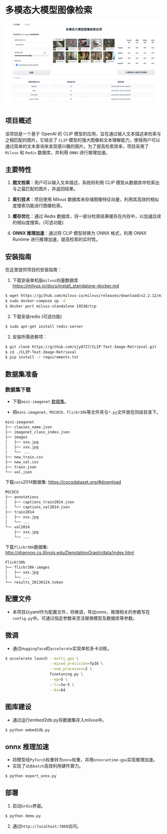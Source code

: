 # 多模态大模型图像检索

<img src="assets/demo.png" alt="demo">

## 项目概述

该项目是一个基于 OpenAI 的 CLIP
模型的应用，旨在通过输入文本描述来检索与之相匹配的图片。它结合了 `CLIP`
模型的强大图像和文本理解能力，使得用户可以通过简单的文本查询来发现感兴趣的图片。为了提高检索效率，项目采用了 `Milvus`
和 `Redis` 数据库，并利用 `ONNX` 进行推理加速。

## 主要特性

1. **图文检索**：用户可以输入文本描述，系统将利用 CLIP 模型从数据库中检索出与之最匹配的图片，并返回结果。

2. **索引技术**：项目使用 Milvus 数据库来存储图像特征向量，利用其高效的相似度搜索功能进行图像检索。

3. **缓存优化**：通过 Redis 数据库，将一部分检索结果缓存在内存中，以加速后续的相似度搜索。(可选功能)

4. **ONNX 推理加速**：通过将 CLIP 模型转换为 ONNX 格式，利用 ONNX Runtime 进行推理加速，提高检索的实时性。

## 安装指南

在这里提供项目的安装指南：

1. 下载安装单机版`milvus`向量数据库 https://milvus.io/docs/install_standalone-docker.md

```bash
$ wget https://github.com/milvus-io/milvus/releases/download/v2.2.12/milvus-standalone-docker-compose.yml -O docker-compose.yml
$ sudo docker-compose up -d
$ docker port milvus-standalone 19530/tcp
```

2. 下载安装redis (可选功能)

```bash
$ sudo apt-get install redis-server
```

2. 安装所需依赖项：

```bash
$ git clone https://github.com/sjy0727/CLIP-Text-Image-Retrieval.git
$ cd ./CLIP-Text-Image-Retrieval
$ pip install -r requirements.txt
```

## 数据集准备

[//]: # (### 数据集介绍)

[//]: # ()
[//]: # (2016年google)

[//]: # (DeepMind团队从Imagnet数据集中抽取的一小部分（大小约3GB）制作了Mini-Imagenet数据集，共有100个类别，每个类别都有600张图片，共60000张，而且图像大小不定。)

### 数据集下载

- 下载`mini-imagenet` [数据集](https://pan.baidu.com/s/1Uro6RuEbRGGCQ8iXvF2SAQ/?pwd=hl31)。


- 把`mini-imagenet，MSCOCO，flickr30k`等文件夹与`*.py`文件放在同级目录下。

```
mini-imagenet
├── classes_name.json
├── imagenet_class_index.json
├── images
│   ├── xxx.jpg
│   ├── xxx.jpg
│   └── ...
├── new_train.csv
├── new_val.csv
├── train.json
└── val.json
```

下载`coco`2014数据集: https://cocodataset.org/#download

```
MSCOCO
├── annotations
│   ├── captions_train2014.json
│   └── captions_val2014.json
├── train2014
│   ├── xxx.jpg
│   └── ...
└── val2014
    ├── xxx.jpg
    └── ...
```

下载`flickr30k`数据集: http://shannon.cs.illinois.edu/DenotationGraph/data/index.html

```
Flickr30k
├── flickr30k-images
│   ├── xxx.jpg
│   └── ...
└── results_20130124.token
```

## 配置文件

- 本项目以yaml作为配置文件，将微调，导出onnx，推理相关的参数写在`config.py`中。可通过指定参数来灵活替换模型及数据库等参数。

## 微调

- 通过`Huggingface`的`accelerate`实现单机多卡训练。

```bash
$ accelerate launch --multi_gpu \
                    --mixed_precision=fp16 \
                    --num_processes=2 \
                    finetuning.py \
                    --ep=5 \
                    --lr=5e-5 \
                    --bs=64
```

## 图库建设

- 通过运行embed2db.py将数据集存入milvus中。

```bash
$ python embed2db.py
```

## onnx 推理加速

- 将模型经`PyTorch`权重转为`onnx`权重，并用`onnxruntime-gpu`实现推理加速。
- 实现了`动态batch`高效利用硬件算力。

```bash
$ python export_onnx.py
```

## 部署

1. 启动`Grdio`界面。

```bash
$ python demo.py
```

2. 通过`http://localhost:7860`访问。









